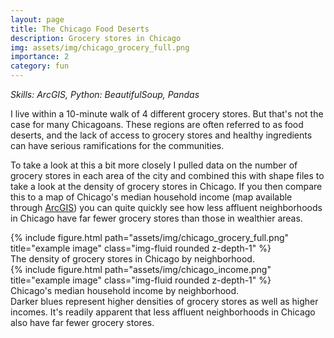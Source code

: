 ```yaml
---
layout: page
title: The Chicago Food Deserts
description: Grocery stores in Chicago
img: assets/img/chicago_grocery_full.png
importance: 2
category: fun
---
```


<em> Skills: ArcGIS, Python: BeautifulSoup, Pandas </em>

I live within a 10-minute walk of 4 different grocery stores. But that's not the case for many Chicagoans. These regions are often referred to as food deserts, and the lack of access to grocery stores and healthy ingredients can have serious ramifications for the communities. 

To take a look at this a bit more closely I pulled data on the number of grocery stores in each area of the city and combined this with shape files to take a look at the density of grocery stores in Chicago. If you then compare this to a map of Chicago's median household income (map available through <a href="https://services3.arcgis.com/iuNbZYJOrAYBrPyC/arcgis/rest/services/Median_HH_Income_by_Census_Tract_Chicago_WFL1/FeatureServer">ArcGIS</a>) you can quite quickly see how less affluent neighborhoods in Chicago have far fewer grocery stores than those in wealthier areas.
<div class="row">
    <div class="col-sm-6 mt-3 mt-md-0">
        {% include figure.html path="assets/img/chicago_grocery_full.png" title="example image" class="img-fluid rounded z-depth-1" %}
        <div class="caption">
            The density of grocery stores in Chicago by neighborhood.
        </div>
    </div>
    <div class="col-sm-6 mt-3 mt-md-0">
        {% include figure.html path="assets/img/chicago_income.png" title="example image" class="img-fluid rounded z-depth-1" %}
        <div class="caption">
            Chicago's median household income by neighborhood.
        </div>
    </div>
    <div class="caption">
        Darker blues represent higher densities of grocery stores as well as higher incomes. It's readily apparent that less affluent neighborhoods in Chicago also have far fewer grocery stores.
</div>


